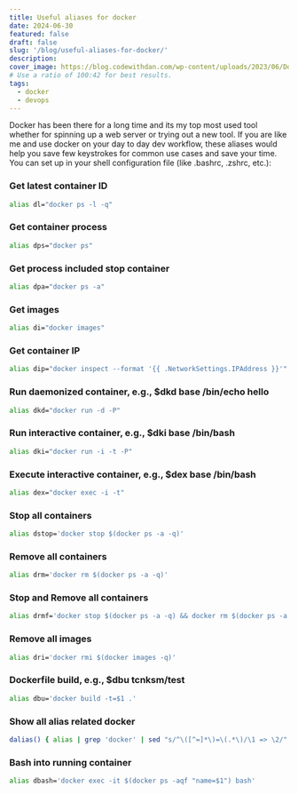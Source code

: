 ```yaml
---
title: Useful aliases for docker
date: 2024-06-30
featured: false
draft: false
slug: '/blog/useful-aliases-for-docker/'
description:
cover_image: https://blog.codewithdan.com/wp-content/uploads/2023/06/Docker-Logo-1024x576.png
# Use a ratio of 100:42 for best results.
tags:
  - docker
  - devops
---
```


Docker has been there for a long time and its my top most used tool whether for spinning up a web server or trying out a new tool.
If you are like me and use docker on your day to day dev workflow, these aliases would help you save few keystrokes for common use cases and save your time.
You can set up in your shell configuration file (like .bashrc, .zshrc, etc.):

### Get latest container ID

```bash
alias dl="docker ps -l -q"
```

### Get container process

```bash
alias dps="docker ps"
```

### Get process included stop container

```bash
alias dpa="docker ps -a"
```

### Get images

```bash
alias di="docker images"
```

### Get container IP

```bash
alias dip="docker inspect --format '{{ .NetworkSettings.IPAddress }}'"
```

### Run daemonized container, e.g., $dkd base /bin/echo hello

```bash
alias dkd="docker run -d -P"
```

### Run interactive container, e.g., $dki base /bin/bash

```bash
alias dki="docker run -i -t -P"
```

### Execute interactive container, e.g., $dex base /bin/bash

```bash
alias dex="docker exec -i -t"
```

### Stop all containers

```bash
alias dstop='docker stop $(docker ps -a -q)'
```

### Remove all containers

```bash
alias drm='docker rm $(docker ps -a -q)'
```

### Stop and Remove all containers

```bash
alias drmf='docker stop $(docker ps -a -q) && docker rm $(docker ps -a -q)'
```

### Remove all images

```bash
alias dri='docker rmi $(docker images -q)'
```

### Dockerfile build, e.g., $dbu tcnksm/test

```bash
alias dbu='docker build -t=$1 .'
```

### Show all alias related docker

```bash
dalias() { alias | grep 'docker' | sed "s/^\([^=]*\)=\(.*\)/\1 => \2/" | sed "s/['|\']//g" | sort; }
```

### Bash into running container

```bash
alias dbash='docker exec -it $(docker ps -aqf "name=$1") bash'
```
